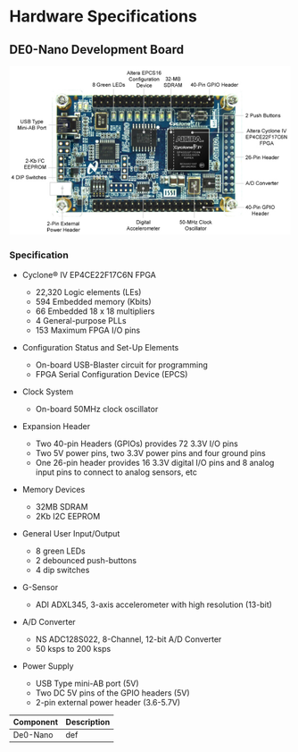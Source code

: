 # Hardware Specifications

## **DE0-Nano Development Board**

![DE0-Nano](./images/de0_neno.jpg)

### **Specification**

+ Cyclone® IV EP4CE22F17C6N FPGA

    + 22,320 Logic elements (LEs)
    + 594 Embedded memory (Kbits)
    + 66 Embedded 18 x 18 multipliers
    + 4 General-purpose PLLs
    + 153 Maximum FPGA I/O pins

+ Configuration Status and Set-Up Elements

    + On-board USB-Blaster circuit for programming
    + FPGA Serial Configuration Device (EPCS)

+ Clock System

    + On-board 50MHz clock oscillator

+ Expansion Header

    + Two 40-pin Headers (GPIOs) provides 72 3.3V I/O pins
    + Two 5V power pins, two 3.3V power pins and four ground pins
    + One 26-pin header provides 16 3.3V digital I/O pins and 8 analog input pins to connect to analog sensors, etc 

+ Memory Devices

    + 32MB SDRAM
    + 2Kb I2C EEPROM 

+ General User Input/Output

    + 8 green LEDs
    + 2 debounced push-buttons
    + 4 dip switches 

+ G-Sensor

    + ADI ADXL345, 3-axis accelerometer with high resolution (13-bit) 

+ A/D Converter

    + NS ADC128S022, 8-Channel, 12-bit A/D Converter
    + 50 ksps to 200 ksps 

+ Power Supply

    + USB Type mini-AB port (5V)
    + Two DC 5V pins of the GPIO headers (5V)
    + 2-pin external power header (3.6-5.7V)
    
| Component | Description |
|:---------|:---------|
| De0-Nano     | def     |
